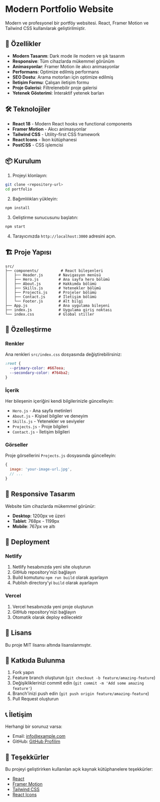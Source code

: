 # Modern Portfolio Website

Modern ve profesyonel bir portföy websitesi. React, Framer Motion ve Tailwind CSS kullanılarak geliştirilmiştir.

## 🚀 Özellikler

- **Modern Tasarım**: Dark mode ile modern ve şık tasarım
- **Responsive**: Tüm cihazlarda mükemmel görünüm
- **Animasyonlar**: Framer Motion ile akıcı animasyonlar
- **Performans**: Optimize edilmiş performans
- **SEO Dostu**: Arama motorları için optimize edilmiş
- **İletişim Formu**: Çalışan iletişim formu
- **Proje Galerisi**: Filtrelenebilir proje galerisi
- **Yetenek Gösterimi**: İnteraktif yetenek barları

## 🛠️ Teknolojiler

- **React 18** - Modern React hooks ve functional components
- **Framer Motion** - Akıcı animasyonlar
- **Tailwind CSS** - Utility-first CSS framework
- **React Icons** - İkon kütüphanesi
- **PostCSS** - CSS işlemcisi

## 📦 Kurulum

1. Projeyi klonlayın:
```bash
git clone <repository-url>
cd portfolio
```

2. Bağımlılıkları yükleyin:
```bash
npm install
```

3. Geliştirme sunucusunu başlatın:
```bash
npm start
```

4. Tarayıcınızda `http://localhost:3000` adresini açın.

## 🏗️ Proje Yapısı

```
src/
├── components/          # React bileşenleri
│   ├── Header.js       # Navigasyon menüsü
│   ├── Hero.js         # Ana sayfa hero bölümü
│   ├── About.js        # Hakkımda bölümü
│   ├── Skills.js       # Yetenekler bölümü
│   ├── Projects.js     # Projeler bölümü
│   ├── Contact.js      # İletişim bölümü
│   └── Footer.js       # Alt bilgi
├── App.js              # Ana uygulama bileşeni
├── index.js            # Uygulama giriş noktası
└── index.css           # Global stiller
```

## 🎨 Özelleştirme

### Renkler
Ana renkleri `src/index.css` dosyasında değiştirebilirsiniz:
```css
:root {
  --primary-color: #667eea;
  --secondary-color: #764ba2;
}
```

### İçerik
Her bileşenin içeriğini kendi bilgilerinizle güncelleyin:
- `Hero.js` - Ana sayfa metinleri
- `About.js` - Kişisel bilgiler ve deneyim
- `Skills.js` - Yetenekler ve seviyeler
- `Projects.js` - Proje bilgileri
- `Contact.js` - İletişim bilgileri

### Görseller
Proje görsellerini `Projects.js` dosyasında güncelleyin:
```javascript
{
  image: 'your-image-url.jpg',
  // ...
}
```

## 📱 Responsive Tasarım

Website tüm cihazlarda mükemmel görünür:
- **Desktop**: 1200px ve üzeri
- **Tablet**: 768px - 1199px
- **Mobile**: 767px ve altı

## 🚀 Deployment

### Netlify
1. Netlify hesabınızda yeni site oluşturun
2. GitHub repository'nizi bağlayın
3. Build komutunu `npm run build` olarak ayarlayın
4. Publish directory'yi `build` olarak ayarlayın

### Vercel
1. Vercel hesabınızda yeni proje oluşturun
2. GitHub repository'nizi bağlayın
3. Otomatik olarak deploy edilecektir

## 📄 Lisans

Bu proje MIT lisansı altında lisanslanmıştır.

## 🤝 Katkıda Bulunma

1. Fork yapın
2. Feature branch oluşturun (`git checkout -b feature/amazing-feature`)
3. Değişikliklerinizi commit edin (`git commit -m 'Add some amazing feature'`)
4. Branch'inizi push edin (`git push origin feature/amazing-feature`)
5. Pull Request oluşturun

## 📞 İletişim

Herhangi bir sorunuz varsa:
- Email: info@example.com
- GitHub: [GitHub Profilim](https://github.com/yourusername)

## 🙏 Teşekkürler

Bu projeyi geliştirirken kullanılan açık kaynak kütüphanelere teşekkürler:
- [React](https://reactjs.org/)
- [Framer Motion](https://www.framer.com/motion/)
- [Tailwind CSS](https://tailwindcss.com/)
- [React Icons](https://react-icons.github.io/react-icons/) 